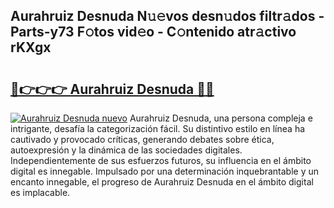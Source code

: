 ## Aurahruiz Desnuda N𝚞𝚎vos desn𝚞dos filtr𝚊dos - Parts-y73 F𝚘tos vid𝚎o - C𝚘ntenido atr𝚊ctivo rKXgx

# <h2><a href="http://mb53yp.tromn.icu/?c=Aurahruiz+Desnuda">🔗👉👉👉 Aurahruiz Desnuda 🔗🔗</a></h2>

[![Aurahruiz Desnuda nuevo](https://i.imgur.com/pEAQMta.gif)](http://mb53yp.tromn.icu/?c=Aurahruiz+Desnuda)
Aurahruiz Desnuda, una persona compleja e intrigante, desafía la categorización fácil. Su distintivo estilo en línea ha cautivado y provocado críticas, generando debates sobre ética, autoexpresión y la dinámica de las sociedades digitales. Independientemente de sus esfuerzos futuros, su influencia en el ámbito digital es innegable. Impulsado por una determinación inquebrantable y un encanto innegable, el progreso de Aurahruiz Desnuda en el ámbito digital es implacable.

